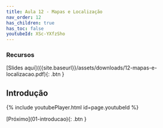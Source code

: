 ```yaml
---
title: Aula 12 - Mapas e Localização
nav_order: 12
has_children: true
has_toc: false
youtubeId: XSc-YXfzSho
---
```


### Recursos

<span class="fs-3">
[Slides aqui]({{site.baseurl}}/assets/downloads/12-mapas-e-localizacao.pdf){: .btn }
</span>


## Introdução

{% include youtubePlayer.html id=page.youtubeId %}

<span class="fs-3 float-right">
[Próximo](01-introducao){: .btn }
</span>
